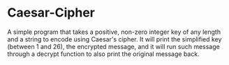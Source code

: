 # Caesar-Cipher
A simple program that takes a positive, non-zero integer key of any length and a string to encode using Caesar's cipher. It will print the simplified key (between 1 and 26), the encrypted message, and it will run such message through a decrypt function to also print the original message back.
